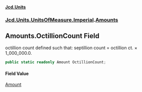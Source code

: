 #### [Jcd.Units](index 'index')
### [Jcd.Units.UnitsOfMeasure.Imperial](Jcd.Units.UnitsOfMeasure.Imperial 'Jcd.Units.UnitsOfMeasure.Imperial').[Amounts](Amounts 'Jcd.Units.UnitsOfMeasure.Imperial.Amounts')

## Amounts.OctillionCount Field

octillion count defined such that: septillion count = octillion ct. × 1_000_000.0.

```csharp
public static readonly Amount OctillionCount;
```

#### Field Value
[Amount](Amount 'Jcd.Units.UnitTypes.Amount')